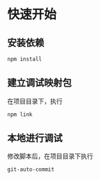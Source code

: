 # 快速开始

## 安装依赖
```sh
npm install
```

## 建立调试映射包
在项目目录下，执行
```sh
npm link
```

## 本地进行调试
修改脚本后，在项目目录下执行
```sh
git-auto-commit
```
